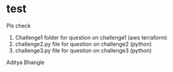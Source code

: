 # test

Pls check 
1. Challenge1 folder for question on challenge1  (aws terraform)
2. challenge2.py file for question on challenge2 (python)
3. challenge3.py file for question on challenge3 (python)


Aditya Bhangle


